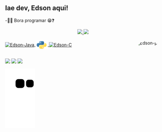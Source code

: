 ## Iae dev, Edson aqui!

-👨‍💻 Bora programar 😁❓

<div align="center">
  <a href="https://github.com/Edson-C-Ferreira">
  <img height="155em" src="https://github-readme-stats.vercel.app/api?username=Edson-C-Ferreira&show_icons=true&theme=jolly&include_all_commits=true&count_private=true"/>
  <img height="155em" src="https://github-readme-stats.vercel.app/api/top-langs/?username=Edson-C-Ferreira&layout=compact&langs_count=7&theme=jolly"/>
</div>
<div style="display: inline_block"><br>   
  <img align="center" alt="Edson-Java" height="30" width="40" src="https://cdn.jsdelivr.net/gh/devicons/devicon/icons/java/java-original-wordmark.svg">
  <img align="center" alt="Edson-Python" height="30" width="40" src="https://raw.githubusercontent.com/devicons/devicon/master/icons/python/python-original.svg">
  <img align="center" alt="Edson-C" height="30" width="40" src="https://cdn.jsdelivr.net/gh/devicons/devicon/icons/c/c-original.svg">
  <img align="right" alt="Edson-pic" height="150" style="border-radius:50px;" src="https://lh3.googleusercontent.com/pw/AL9nZEXT-FcWLAf9iR1sAcwDxeNTI_bDILhU5ET_yCNuXw0OIiHL5yChfqYEKY6Vf-O2wcj_JWWlwLnCObvSlYFUcNt63Q46joYbnFa6JKMtDvWEkQD6HeCe8NR2dLIAs35hXPvdqxdpt04qpOVcnWImhrtq_g=s512-no?authuser=0">
</div>
  
  ##

 
<div> 
  <a href = "mailto:edsonferreira.ec007@gmail.com"><img src="https://img.shields.io/badge/Gmail-D14836?style=for-the-badge&logo=gmail&logoColor=white" target="_blank"></a>
  <a href="https://www.linkedin.com/in/edson-ferreira-090252247" target="_blank"><img src="https://img.shields.io/badge/-LinkedIn-%230077B5?style=for-the-badge&logo=linkedin&logoColor=white" target="_blank"></a> 
  <a href="https://wa.me/5598999683709" target="_blank"><img src="https://img.shields.io/badge/WhatsApp-25D366?style=for-the-badge&logo=whatsapp&logoColor=white" target="_blank"></a> 
 
  ![Snake animation](https://github.com/Edson-C-Ferreira/Edson-C-Ferreira/blob/output/github-contribution-grid-snake.svg)
 
</div>


